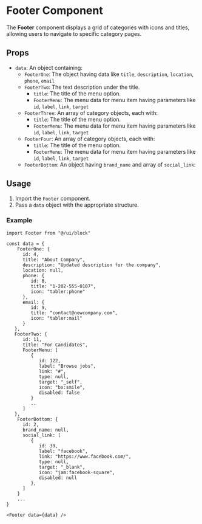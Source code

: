 # Footer Component

The **Footer** component displays a grid of categories with icons and titles, allowing users to navigate to specific
category pages.

## Props

-  `data`: An object containing:
   -  `FooterOne`: The object having data like `title`, `description`, `location`, `phone`, `email`
   -  `FooterTwo`: The text description under the title.
      -  `title`: The title of the menu option.
      -  `FooterMenu`: The menu data for menu item having parameters like `id`, `label`, `link`, `target`
   -  `FooterThree`: An array of category objects, each with:
      -  `title`: The title of the menu option.
      -  `FooterMenu`: The menu data for menu item having parameters like `id`, `label`, `link`, `target`
   -  `FooterFour`: An array of category objects, each with:
      -  `title`: The title of the menu option.
      -  `FooterMenu`: The menu data for menu item having parameters like `id`, `label`, `link`, `target`
   -  `FooterBottom`: An object having `brand_name` and array of `social_link`:

## Usage

1. Import the `Footer` component.
2. Pass a `data` object with the appropriate structure.

### Example

```tsx
import Footer from "@/ui/block"

const data = {
    FooterOne: {
      id: 4,
      title: "About Company",
      description: "Updated description for the company",
      location: null,
      phone: {
         id: 8,
         title: "1-202-555-0107",
         icon: "tabler:phone"
      },
      email: {
         id: 9,
         title: "contact@newcompany.com",
         icon: "tabler:mail"
      }
   },
   FooterTwo: {
      id: 11,
      title: "For Candidates",
      FooterMenu: [
         {
            id: 122,
            label: "Browse jobs",
            link: "#",
            type: null,
            target: "_self",
            icon: "bx:smile",
            disabled: false
         }
         ..
      ]
   },
    FooterBottom: {
      id: 2,
      brand_name: null,
      social_link: [
         {
            id: 39,
            label: "facebook",
            link: "https://www.facebook.com/",
            type: null,
            target: "_blank",
            icon: "jam:facebook-square",
            disabled: null
         },
      ]
    }
    ...
}

<Footer data={data} />
```
